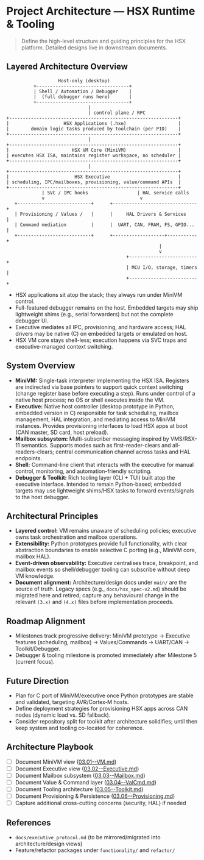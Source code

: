 # Project Architecture — HSX Runtime & Tooling

> Define the high-level structure and guiding principles for the HSX platform. Detailed designs live in downstream documents.

## Layered Architecture Overview
```
                   Host-only (desktop)
          +----------------------------------+
          | Shell / Automation / Debugger    |
          |  (full debugger runs here)       |
          +----------------------------------+
                              |
                              | control plane / RPC
+--------------------------------------------------------------+
|                    HSX Applications (.hxe)                   |
|        domain logic tasks produced by toolchain (per PID)    |
+--------------------------------------------------------------+
                              |
+--------------------------------------------------------------+
|                       HSX VM Core (MiniVM)                   |
| executes HSX ISA, maintains register workspace, no scheduler |
+--------------------------------------------------------------+
                              |
+--------------------------------------------------------------+
|                        HSX Executive                         |
| scheduling, IPC/mailboxes, provisioning, value/command APIs  |
+--------------------------------------------------------------+
             | SVC / IPC hooks                  | HAL service calls
             v                                   v
   +---------------------------+      +-------------------------------+
   | Provisioning / Values /   |      |     HAL Drivers & Services    |
   | Command mediation         |      |  UART, CAN, FRAM, FS, GPIO... |
   +---------------------------+      +-------------------+-----------+
                                                        |
                                                        v
                                            +-------------------------+
                                            | MCU I/O, storage, timers |
                                            +-------------------------+
```
- HSX applications sit atop the stack; they always run under MiniVM control.
- Full-featured debugger remains on the host. Embedded targets may ship lightweight shims (e.g., serial forwarders) but not the complete debugger UI.
- Executive mediates all IPC, provisioning, and hardware access; HAL drivers may be native (C) on embedded targets or emulated on host.
- HSX VM core stays shell-less; execution happens via SVC traps and executive-managed context switching.

## System Overview
- **MiniVM:** Single-task interpreter implementing the HSX ISA. Registers are indirected via base pointers to support quick context switching (change register base before executing a step). Runs under control of a native host process; no OS or shell executes inside the VM.
- **Executive:** Native host controller (desktop prototype in Python, embedded version in C) responsible for task scheduling, mailbox management, HAL integration, and mediating access to MiniVM instances. Provides provisioning interfaces to load HSX apps at boot (CAN master, SD card, host preload).
- **Mailbox subsystem:** Multi-subscriber messaging inspired by VMS/RSX-11 semantics. Supports modes such as first-reader-clears and all-readers-clears; central communication channel across tasks and HAL endpoints.
- **Shell:** Command-line client that interacts with the executive for manual control, monitoring, and automation-friendly scripting.
- **Debugger & Toolkit:** Rich tooling layer (CLI + TUI) built atop the executive interface. Intended to remain Python-based; embedded targets may use lightweight shims/HSX tasks to forward events/signals to the host debugger.

## Architectural Principles
- **Layered control:** VM remains unaware of scheduling policies; executive owns task orchestration and mailbox operations.
- **Extensibility:** Python prototypes provide full functionality, with clear abstraction boundaries to enable selective C porting (e.g., MiniVM core, mailbox HAL).
- **Event-driven observability:** Executive centralises trace, breakpoint, and mailbox events so shell/debugger tooling can subscribe without deep VM knowledge.
- **Document alignment:** Architecture/design docs under `main/` are the source of truth. Legacy specs (e.g., `docs/hsx_spec-v2.md`) should be migrated here and retired; capture any behavioural change in the relevant `(3.x)` and `(4.x)` files before implementation proceeds.

## Roadmap Alignment
- Milestones track progressive delivery: MiniVM prototype → Executive features (scheduling, mailbox) → Values/Commands → UART/CAN → Toolkit/Debugger.
- Debugger & tooling milestone is promoted immediately after Milestone 5 (current focus).

## Future Direction
- Plan for C port of MiniVM/executive once Python prototypes are stable and validated, targeting AVR/Cortex‑M hosts.
- Define deployment strategies for provisioning HSX apps across CAN nodes (dynamic load vs. SD fallback).
- Consider repository split for toolkit after architecture solidifies; until then keep system and tooling co-located for coherence.

## Architecture Playbook
- [ ] Document MiniVM view ([03.01--VM.md](03.01--VM.md))
- [ ] Document Executive view ([03.02--Executive.md](03.02--Executive.md))
- [ ] Document Mailbox subsystem ([03.03--Mailbox.md](03.03--Mailbox.md))
- [ ] Document Value & Command layer ([03.04--ValCmd.md](03.04--ValCmd.md))
- [ ] Document Tooling architecture ([03.05--Toolkit.md](03.05--Toolkit.md))
- [ ] Document Provisioning & Persistence ([03.06--Provisioning.md](03.06--Provisioning.md))
- [ ] Capture additional cross-cutting concerns (security, HAL) if needed

## References
- `docs/executive_protocol.md` (to be mirrored/migrated into architecture/design views)
- Feature/refactor packages under `functionality/` and `refactor/`
